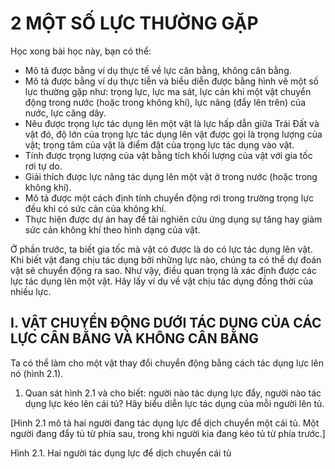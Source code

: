 # 2 MỘT SỐ LỰC THƯỜNG GẶP

Học xong bài học này, bạn có thể:

- Mô tả được bằng ví dụ thực tế về lực cân bằng, không cân bằng.
- Mô tả được bằng ví dụ thực tiễn và biểu diễn được bằng hình vẽ một số lực thường gặp như: trọng lực, lực ma sát, lực cản khi một vật chuyển động trong nước (hoặc trong không khí), lực nâng (đẩy lên trên) của nước, lực căng dây.
- Nêu được trọng lực tác dụng lên một vật là lực hấp dẫn giữa Trái Đất và vật đó, độ lớn của trọng lực tác dụng lên vật được gọi là trọng lượng của vật; trọng tâm của vật là điểm đặt của trọng lực tác dụng vào vật.
- Tính được trọng lượng của vật bằng tích khối lượng của vật với gia tốc rơi tự do.
- Giải thích được lực nâng tác dụng lên một vật ở trong nước (hoặc trong không khí).
- Mô tả được một cách định tính chuyển động rơi trong trường trọng lực đều khi có sức cản của không khí.
- Thực hiện được dự án hay đề tài nghiên cứu ứng dụng sự tăng hay giảm sức cản không khí theo hình dạng của vật.

Ở phần trước, ta biết gia tốc mà vật có được là do có lực tác dụng lên vật. Khi biết vật đang chịu tác dụng bởi những lực nào, chúng ta có thể dự đoán vật sẽ chuyển động ra sao. Như vậy, điều quan trọng là xác định được các lực tác dụng lên một vật. Hãy lấy ví dụ về vật chịu tác dụng đồng thời của nhiều lực.

## I. VẬT CHUYỂN ĐỘNG DƯỚI TÁC DỤNG CỦA CÁC LỰC CÂN BẰNG VÀ KHÔNG CÂN BẰNG

Ta có thể làm cho một vật thay đổi chuyển động bằng cách tác dụng lực lên nó (hình 2.1).

1. Quan sát hình 2.1 và cho biết: người nào tác dụng lực đẩy, người nào tác dụng lực kéo lên cái tủ?
Hãy biểu diễn lực tác dụng của mỗi người lên tủ.

[Hình 2.1 mô tả hai người đang tác dụng lực để dịch chuyển một cái tủ. Một người đang đẩy tủ từ phía sau, trong khi người kia đang kéo tủ từ phía trước.]

Hình 2.1. Hai người tác dụng lực để dịch chuyển cái tủ